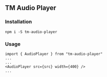 ## TM Audio Player

### Installation

    npm i -S tm-audio-player

### Usage

    import { AudioPlayer } from "tm-audio-player"
    ...
    ...
    <AudioPlayer src={src} width={400} />
    ...